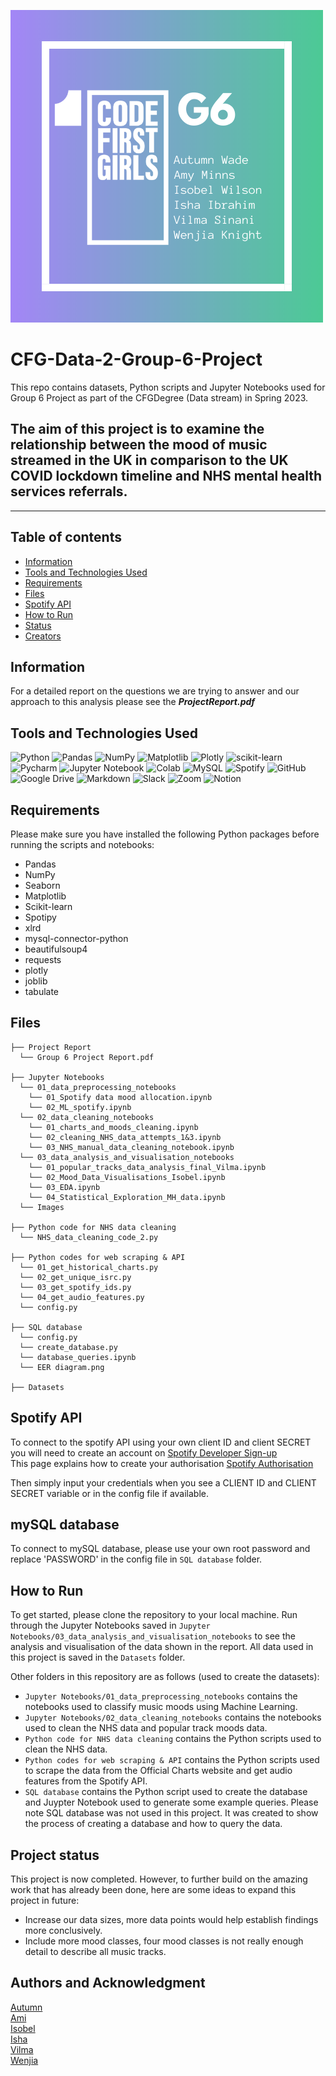 ![image](https://github.com/wenjia-knight/CFG-Data-2-Group-6-Project/blob/main/Jupyter%20Notebooks/images/grouplogocolour.png "group logo")

# CFG-Data-2-Group-6-Project
This repo contains datasets, Python scripts and Jupyter Notebooks used for Group 6 Project as part of the CFGDegree (Data stream) in Spring 2023.

## The aim of this project is to examine the relationship between the mood of music streamed in the UK in comparison to the UK COVID lockdown timeline and NHS mental health services referrals.


-----

## Table of contents
* [Information](#info)
* [Tools and Technologies Used](#tools-and-technologies-used)
* [Requirements](#requirements)
* [Files](#files)
* [Spotify API](#Spotifyapi)
* [How to Run](#howto)
* [Status](#status)
* [Creators](#creators)

## Information
For a detailed report on the questions we are trying to answer and our approach to this analysis please see the ***ProjectReport.pdf***

## Tools and Technologies Used
![Python](https://img.shields.io/badge/Python-3776AB?style=for-the-badge&logo=python&logoColor=white)
![Pandas](https://img.shields.io/badge/pandas-%23150458.svg?style=for-the-badge&logo=pandas&logoColor=white)
![NumPy](https://img.shields.io/badge/numpy-%23013243.svg?style=for-the-badge&logo=numpy&logoColor=white)
![Matplotlib](https://img.shields.io/badge/Matplotlib-%23ffffff.svg?style=for-the-badge&logo=Matplotlib&logoColor=black)
![Plotly](https://img.shields.io/badge/Plotly-%233F4F75.svg?style=for-the-badge&logo=plotly&logoColor=white)
![scikit-learn](https://img.shields.io/badge/scikit--learn-%23F7931E.svg?style=for-the-badge&logo=scikit-learn&logoColor=white)
![Pycharm](https://img.shields.io/badge/PyCharm-000000.svg?&style=for-the-badge&logo=PyCharm&logoColor=white)
![Jupyter Notebook](https://img.shields.io/badge/jupyter-%23FA0F00.svg?style=for-the-badge&logo=jupyter&logoColor=white)
![Colab](https://img.shields.io/badge/Colab-F9AB00?style=for-the-badge&logo=googlecolab&color=525252)
![MySQL](https://img.shields.io/badge/MySQL-005C84?style=for-the-badge&logo=mysql&logoColor=white)
![Spotify](https://img.shields.io/badge/Spotify-1ED760?&style=for-the-badge&logo=spotify&logoColor=white)
![GitHub](https://img.shields.io/badge/github-%23121011.svg?style=for-the-badge&logo=github&logoColor=white)
![Google Drive](https://img.shields.io/badge/Google%20Drive-4285F4?style=for-the-badge&logo=googledrive&logoColor=white)
![Markdown](https://img.shields.io/badge/Markdown-000000?style=for-the-badge&logo=markdown&logoColor=white)
![Slack](https://img.shields.io/badge/Slack-4A154B?style=for-the-badge&logo=slack&logoColor=white) 
![Zoom](https://img.shields.io/badge/Zoom-2D8CFF?style=for-the-badge&logo=zoom&logoColor=white)
![Notion](https://img.shields.io/badge/Notion-000000?style=for-the-badge&logo=notion&logoColor=white)

## Requirements
Please make sure you have installed the following Python packages before running the scripts and notebooks:
- Pandas
- NumPy
- Seaborn
- Matplotlib
- Scikit-learn
- Spotipy
- xlrd
- mysql-connector-python
- beautifulsoup4
- requests
- plotly
- joblib
- tabulate

## Files

    ├── Project Report 
      └── Group 6 Project Report.pdf

    ├── Jupyter Notebooks 
      └── 01_data_preprocessing_notebooks
        └── 01_Spotify data mood allocation.ipynb
        └── 02_ML_spotify.ipynb
      └── 02_data_cleaning_notebooks
        └── 01_charts_and_moods_cleaning.ipynb
        └── 02_cleaning_NHS_data_attempts_1&3.ipynb
        └── 03_NHS_manual_data_cleaning_notebook.ipynb
      └── 03_data_analysis_and_visualisation_notebooks 
        └── 01_popular_tracks_data_analysis_final_Vilma.ipynb
        └── 02_Mood_Data_Visualisations_Isobel.ipynb
        └── 03_EDA.ipynb
        └── 04_Statistical_Exploration_MH_data.ipynb
      └── Images

    ├── Python code for NHS data cleaning
      └── NHS_data_cleaning_code_2.py

    ├── Python codes for web scraping & API
      └── 01_get_historical_charts.py
      └── 02_get_unique_isrc.py
      └── 03_get_spotify_ids.py
      └── 04_get_audio_features.py
      └── config.py

    ├── SQL database
      └── config.py
      └── create_database.py
      └── database_queries.ipynb
      └── EER diagram.png

    ├── Datasets
     
## Spotify API
To connect to the spotify API using your own client ID and client SECRET
you will need to create an account on <a href="https://developer.spotify.com/" target="_blank">Spotify Developer Sign-up</a>  
This page explains how to create your authorisation  <a href="https://developer.spotify.com/documentation/web-api/concepts/apps" target="_blank">Spotify Authorisation</a>

Then simply input your credentials when you see a CLIENT ID and CLIENT SECRET variable or in the config file if available. 

## mySQL database
To connect to mySQL database, please use your own root password and replace 'PASSWORD' in the config file in `SQL database` folder. 

## How to Run       

To get started, please clone the repository to your local machine. Run through the Jupyter Notebooks saved in `Jupyter Notebooks/03_data_analysis_and_visualisation_notebooks` to see the analysis and visualisation of the data shown in the report. 
All data used in this project is saved in the `Datasets` folder. 

Other folders in this repository are as follows (used to create the datasets):

- `Jupyter Notebooks/01_data_preprocessing_notebooks` contains the notebooks used to classify music moods using Machine Learning.
- `Jupyter Notebooks/02_data_cleaning_notebooks` contains the notebooks used to clean the NHS data and popular track moods data.
- `Python code for NHS data cleaning` contains the Python scripts used to clean the NHS data.
- `Python codes for web scraping & API` contains the Python scripts used to scrape the data from the Official Charts website and get audio features from the Spotify API.
- `SQL database` contains the Python script used to create the database and Juypter Notebook used to generate some example queries. Please note SQL database was not used in this project. It was 
created to show the process of creating a database and how to query the data.

## Project status

This project is now completed. However, to further build on the amazing work that has already been done,
here are some ideas to expand this project in future:

- Increase our data sizes, more data points would help establish findings more conclusively.
- Include more mood classes, four mood classes is not really enough detail to describe all music tracks.

## Authors and Acknowledgment
<a href="https://github.com/tum-wade" target="_blank">Autumn</a>   
<a href="https://github.com/amix1587" target="_blank">Ami</a>  
<a href="https://github.com/mordents" target="_blank">Isobel</a>    
<a href="https://github.com/ishaibrahim" target="_blank">Isha</a>    
<a href="https://github.com/vilma-s1" target="_blank">Vilma</a>  
<a href="https://github.com/wenjia-knight" target="_blank">Wenjia</a>   
 

